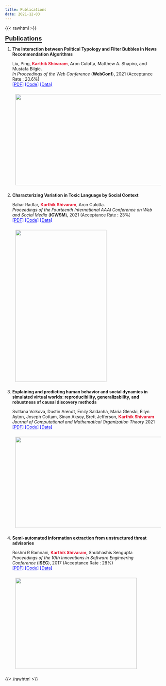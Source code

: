 ```yaml
---
title: Publications
date: 2021-12-03
---
```



{{< rawhtml >}}

<h1 style = "font-size: 20px; margin-top: 0px;"><u style="text-underline-offset:5px">Publications</u></h1>

<!-- <h2 style = "font-size: 16px; margin-top: 0px;"><u style="text-underline-offset:5px">Under Completion</u></h2> -->
<!-- 
<div style=" width: 100%;">
</div> -->

<!-- <h2 style = "font-size: 16px; margin-top: 0px;"><u style="text-underline-offset:5px">Published Work</u></h2> -->

<div style=" width: 100%;">

<ol>

<li>
<div style="border:10px;"> 
<strong><p>The Interaction between Political Typology and Filter Bubbles in News Recommendation Algorithms</p></strong>

Liu, Ping, <b style="color:#e71d36">Karthik Shivaram</b>, Aron Culotta, Matthew A. Shapiro, and Mustafa Bilgic.<br>
<i> In Proceedings of the Web Conference </i> (<strong>WebConf</strong>), 2021 (Acceptance Rate : 20.6%)<br>
<a href="https://dl.acm.org/doi/abs/10.1145/3442381.3450113" style="color:blue">[PDF]</a>
<a href="" style="color:blue">[Code]</a>
<a href="" style="color:blue">[Data]</a>

<img style="height: 300px; width: 900px; padding: 10px;" src="/images/typology_pin.png"></img>
</div>
</li>

<li>
<div style="border:10px;"> 
<strong><p>Characterizing Variation in Toxic Language by Social Context</p></strong>

Bahar Radfar, <b style="color:#e71d36">Karthik Shivaram</b>, Aron Culotta.<br>
<i> Proceedings of the Fourteenth International AAAI Conference on Web and Social Media </i> (<strong>ICWSM</strong>), 2021 (Acceptance Rate : 23%)<br>
<a href="https://ojs.aaai.org/index.php/ICWSM/article/view/7366" style="color:blue">[PDF]</a>
<a href="" style="color:blue">[Code]</a>
<a href="" style="color:blue">[Data]</a>

<img style="height: 500px; width: 300px; padding: 10px;" src="/images/toxicity_pin.png"></img>
</div>
</li>

<li>
<div style="border:10px;"> 
<strong><p>Explaining and predicting human behavior and social dynamics in simulated virtual worlds: reproducibility, generalizability, and robustness of causal discovery methods</p></strong>

Svitlana Volkova, Dustin Arendt, Emily Saldanha, Maria Glenski, Ellyn Ayton, Joseph Cottam, Sinan Aksoy, Brett Jefferson, <b style="color:#e71d36">Karthik Shivaram</b> <br>
<i> Journal of Computational and Mathematical Organization Theory </i> 2021<br>
<a href="https://link.springer.com/content/pdf/10.1007/s10588-021-09351-y.pdf" style="color:blue">[PDF]</a>
<a href="" style="color:blue">[Code]</a>
<a href="" style="color:blue">[Data]</a>

<img style="height: 300px; width: 800px; padding: 10px;" src="/images/censemble_pin.png"></img>
</div>
</li>

<li>
<div style="border:10px;"> 
<strong><p>Semi-automated information extraction from unstructured threat advisories</p></strong>

Roshni R Ramnani, <b style="color:#e71d36">Karthik Shivaram</b>, Shubhashis Sengupta<br>
<i> Proceedings of the 10th Innovations in Software Engineering Conference </i> (<strong>ISEC</strong>), 2017 (Acceptance Rate : 28%)<br>
<a href="https://dl.acm.org/doi/abs/10.1145/3021460.3021482" style="color:blue">[PDF]</a>
<a href="" style="color:blue">[Code]</a>
<a href="" style="color:blue">[Data]</a>

<img style="height: 300px; width: 400px; padding: 10px;" src="/images/cyber_pin.png"></img>
</div>
</li>

</ol>



{{< /rawhtml >}}